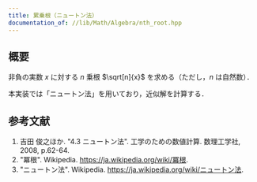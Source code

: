 ```yaml
---
title: 累乗根（ニュートン法）
documentation_of: //lib/Math/Algebra/nth_root.hpp
---
```



## 概要

非負の実数 $x$ に対する $n$ 乗根 $\sqrt[n]{x}$ を求める（ただし，$n$ は自然数）．

本実装では「ニュートン法」を用いており，近似解を計算する．


## 参考文献

1. 吉田 俊之ほか. "4.3 ニュートン法". 工学のための数値計算. 数理工学社, 2008, p.62-64.
1. "冪根". Wikipedia. <https://ja.wikipedia.org/wiki/冪根>.
1. "ニュートン法". Wikipedia. <https://ja.wikipedia.org/wiki/ニュートン法>.

